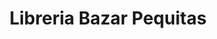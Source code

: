 ---
title: "Libreria Bazar Pequitas"
url: /ciudad-satelite/libreria-bazar-pequitas/
shop: Schreibwaren
---